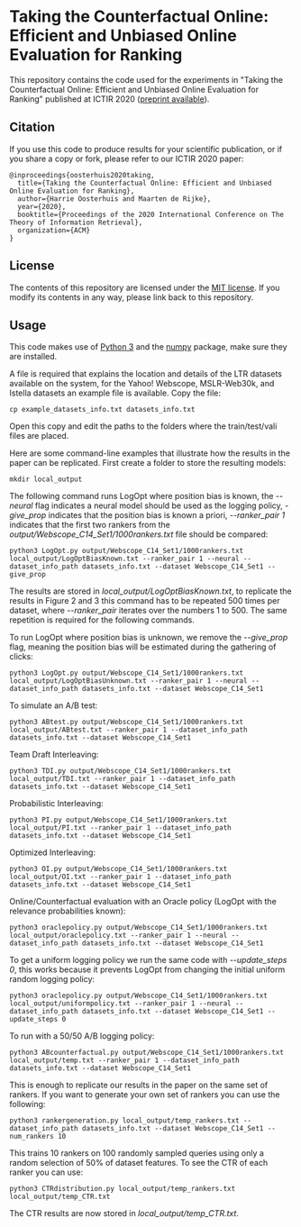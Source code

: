 # Taking the Counterfactual Online: Efficient and Unbiased Online Evaluation for Ranking
This repository contains the code used for the experiments in "Taking the Counterfactual Online: Efficient and Unbiased Online Evaluation for Ranking" published at ICTIR 2020 ([preprint available](https://arxiv.org/abs/2007.12719)).

Citation
--------

If you use this code to produce results for your scientific publication, or if you share a copy or fork, please refer to our ICTIR 2020 paper:

```
@inproceedings{oosterhuis2020taking,
  title={Taking the Counterfactual Online: Efficient and Unbiased Online Evaluation for Ranking},
  author={Harrie Oosterhuis and Maarten de Rijke},
  year={2020},
  booktitle={Proceedings of the 2020 International Conference on The Theory of Information Retrieval},
  organization={ACM}
}
```

License
-------

The contents of this repository are licensed under the [MIT license](LICENSE). If you modify its contents in any way, please link back to this repository.

Usage
-------

This code makes use of [Python 3](https://www.python.org/) and the [numpy](https://numpy.org/) package, make sure they are installed.

A file is required that explains the location and details of the LTR datasets available on the system, for the Yahoo! Webscope, MSLR-Web30k, and Istella datasets an example file is available. Copy the file:
```
cp example_datasets_info.txt datasets_info.txt
```
Open this copy and edit the paths to the folders where the train/test/vali files are placed.

Here are some command-line examples that illustrate how the results in the paper can be replicated.
First create a folder to store the resulting models:
```
mkdir local_output
```
The following command runs LogOpt where position bias is known, the *--neural* flag indicates a neural model should be used as the logging policy, *-give_prop* indicates that the position bias is known a priori, *--ranker_pair 1* indicates that the first two rankers from the *output/Webscope_C14_Set1/1000rankers.txt* file should be compared:
```
python3 LogOpt.py output/Webscope_C14_Set1/1000rankers.txt local_output/LogOptBiasKnown.txt --ranker_pair 1 --neural --dataset_info_path datasets_info.txt --dataset Webscope_C14_Set1 --give_prop
```
The results are stored in *local_output/LogOptBiasKnown.txt*, to replicate the results in Figure 2 and 3 this command has to be repeated 500 times per dataset, where *--ranker_pair* iterates over the numbers 1 to 500.
The same repetition is required for the following commands.

To run LogOpt where position bias is unknown, we remove the *--give_prop* flag, meaning the position bias will be estimated during the gathering of clicks:
```
python3 LogOpt.py output/Webscope_C14_Set1/1000rankers.txt local_output/LogOptBiasUnknown.txt --ranker_pair 1 --neural --dataset_info_path datasets_info.txt --dataset Webscope_C14_Set1
```
To simulate an A/B test:
```
python3 ABtest.py output/Webscope_C14_Set1/1000rankers.txt local_output/ABtest.txt --ranker_pair 1 --dataset_info_path datasets_info.txt --dataset Webscope_C14_Set1
```
Team Draft Interleaving:
```
python3 TDI.py output/Webscope_C14_Set1/1000rankers.txt local_output/TDI.txt --ranker_pair 1 --dataset_info_path datasets_info.txt --dataset Webscope_C14_Set1
```
Probabilistic Interleaving:
```
python3 PI.py output/Webscope_C14_Set1/1000rankers.txt local_output/PI.txt --ranker_pair 1 --dataset_info_path datasets_info.txt --dataset Webscope_C14_Set1
```
Optimized Interleaving:
```
python3 OI.py output/Webscope_C14_Set1/1000rankers.txt local_output/OI.txt --ranker_pair 1 --dataset_info_path datasets_info.txt --dataset Webscope_C14_Set1
```
Online/Counterfactual evaluation with an Oracle policy (LogOpt with the relevance probabilities known):
```
python3 oraclepolicy.py output/Webscope_C14_Set1/1000rankers.txt local_output/oraclepolicy.txt --ranker_pair 1 --neural --dataset_info_path datasets_info.txt --dataset Webscope_C14_Set1
```
To get a uniform logging policy we run the same code with *--update_steps 0*, this works because it prevents LogOpt from changing the initial uniform random logging policy:
```
python3 oraclepolicy.py output/Webscope_C14_Set1/1000rankers.txt local_output/uniformpolicy.txt --ranker_pair 1 --neural --dataset_info_path datasets_info.txt --dataset Webscope_C14_Set1 --update_steps 0
```
To run with a 50/50 A/B logging policy:
```
python3 ABcounterfactual.py output/Webscope_C14_Set1/1000rankers.txt local_output/temp.txt --ranker_pair 1 --dataset_info_path datasets_info.txt --dataset Webscope_C14_Set1
```
This is enough to replicate our results in the paper on the same set of rankers.
If you want to generate your own set of rankers you can use the following:
```
python3 rankergeneration.py local_output/temp_rankers.txt --dataset_info_path datasets_info.txt --dataset Webscope_C14_Set1 --num_rankers 10
```
This trains 10 rankers on 100 randomly sampled queries using only a random selection of 50% of dataset features.
To see the CTR of each ranker you can use:
```
python3 CTRdistribution.py local_output/temp_rankers.txt local_output/temp_CTR.txt
```
The CTR results are now stored in *local_output/temp_CTR.txt*.
